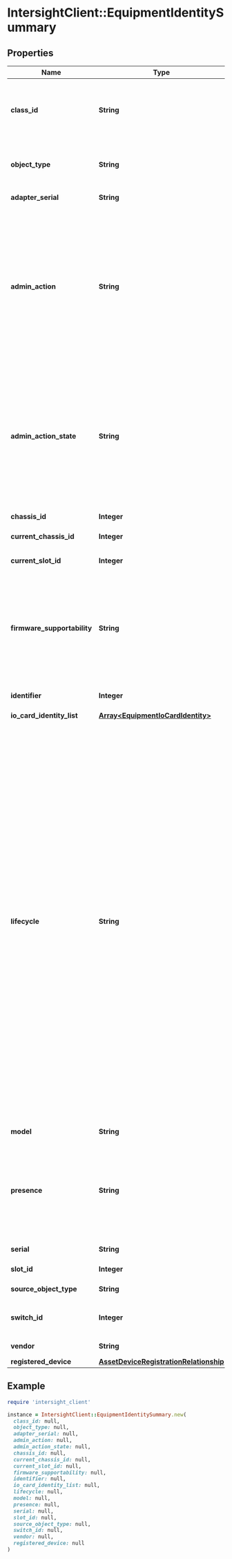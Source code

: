 # IntersightClient::EquipmentIdentitySummary

## Properties

| Name | Type | Description | Notes |
| ---- | ---- | ----------- | ----- |
| **class_id** | **String** | The fully-qualified name of the instantiated, concrete type. This property is used as a discriminator to identify the type of the payload when marshaling and unmarshaling data. | [default to &#39;equipment.IdentitySummary&#39;] |
| **object_type** | **String** | The fully-qualified name of the instantiated, concrete type. The value should be the same as the &#39;ClassId&#39; property. | [default to &#39;equipment.IdentitySummary&#39;] |
| **adapter_serial** | **String** | Serial Identifier of an adapter participating in SWM. | [optional][readonly] |
| **admin_action** | **String** | Updated by UI/API to trigger specific chassis action type. * &#x60;None&#x60; - No operation value for maintenance actions on an equipment. * &#x60;Decommission&#x60; - Decommission the equipment and temporarily remove it from being managed by Intersight. * &#x60;Recommission&#x60; - Recommission the equipment. * &#x60;Reack&#x60; - Reacknowledge the equipment and discover it again. * &#x60;Remove&#x60; - Remove the equipment permanently from Intersight management. * &#x60;Replace&#x60; - Replace the equipment with the other one. | [optional][readonly][default to &#39;None&#39;] |
| **admin_action_state** | **String** | The state of Maintenance Action performed. This will have three states. Applying - Action is in progress. Applied - Action is completed and applied. Failed - Action has failed. * &#x60;None&#x60; - Nil value when no action has been triggered by the user. * &#x60;Applied&#x60; - User configured settings are in applied state. * &#x60;Applying&#x60; - User settings are being applied on the target server. * &#x60;Failed&#x60; - User configured settings could not be applied. | [optional][readonly][default to &#39;None&#39;] |
| **chassis_id** | **Integer** | Chassis Identifier of a blade server. | [optional][readonly] |
| **current_chassis_id** | **Integer** | The id of the chassis that the blade is currently located in. | [optional][readonly] |
| **current_slot_id** | **Integer** | The slot number in the chassis that the blade is currently located in. | [optional][readonly] |
| **firmware_supportability** | **String** | Describes whether the running CIMC version supports Intersight managed mode. * &#x60;Unknown&#x60; - The running firmware version is unknown. * &#x60;Supported&#x60; - The running firmware version is known and supports IMM mode. * &#x60;NotSupported&#x60; - The running firmware version is known and does not support IMM mode. | [optional][readonly][default to &#39;Unknown&#39;] |
| **identifier** | **Integer** | Numeric Identifier assigned by the management system to the equipment. | [optional][readonly] |
| **io_card_identity_list** | [**Array&lt;EquipmentIoCardIdentity&gt;**](EquipmentIoCardIdentity.md) |  | [optional] |
| **lifecycle** | **String** | The equipment&#39;s lifecycle status. * &#x60;None&#x60; - Default state of an equipment. This should be an initial state when no state is defined for an equipment. * &#x60;Active&#x60; - Default Lifecycle State for a physical entity. * &#x60;Decommissioned&#x60; - Decommission Lifecycle state. * &#x60;DecommissionInProgress&#x60; - Decommission Inprogress Lifecycle state. * &#x60;RecommissionInProgress&#x60; - Recommission Inprogress Lifecycle state. * &#x60;OperationFailed&#x60; - Failed Operation Lifecycle state. * &#x60;ReackInProgress&#x60; - ReackInProgress Lifecycle state. * &#x60;RemoveInProgress&#x60; - RemoveInProgress Lifecycle state. * &#x60;Discovered&#x60; - Discovered Lifecycle state. * &#x60;DiscoveryInProgress&#x60; - DiscoveryInProgress Lifecycle state. * &#x60;DiscoveryFailed&#x60; - DiscoveryFailed Lifecycle state. * &#x60;FirmwareUpgradeInProgress&#x60; - Firmware upgrade is in progress on given physical entity. * &#x60;BladeMigrationInProgress&#x60; - Server slot migration is in progress on given physical entity. * &#x60;Inactive&#x60; - Inactive Lifecycle state. * &#x60;ReplaceInProgress&#x60; - ReplaceInProgress Lifecycle state. * &#x60;SlotMismatch&#x60; - The blade server is detected in a different chassis/slot than it was previously. | [optional][readonly][default to &#39;None&#39;] |
| **model** | **String** | The vendor provided model name for the equipment. | [optional][readonly] |
| **presence** | **String** | The presence state of the blade server. * &#x60;Unknown&#x60; - The default presence state. * &#x60;Equipped&#x60; - The server is equipped in the slot. * &#x60;EquippedMismatch&#x60; - The slot is equipped, but there is another server currently inventoried in the slot. * &#x60;Missing&#x60; - The server is not present in the given slot. | [optional][readonly][default to &#39;Unknown&#39;] |
| **serial** | **String** | The serial number of the equipment. | [optional][readonly] |
| **slot_id** | **Integer** | Chassis slot number of a blade server. | [optional][readonly] |
| **source_object_type** | **String** | The source object type of this view MO. | [optional][readonly] |
| **switch_id** | **Integer** | Switch ID to which Fabric Extender is connected, ID can be either 1 or 2, equalent to A or B. | [optional][readonly] |
| **vendor** | **String** | The manufacturer of the equipment. | [optional][readonly] |
| **registered_device** | [**AssetDeviceRegistrationRelationship**](AssetDeviceRegistrationRelationship.md) |  | [optional] |

## Example

```ruby
require 'intersight_client'

instance = IntersightClient::EquipmentIdentitySummary.new(
  class_id: null,
  object_type: null,
  adapter_serial: null,
  admin_action: null,
  admin_action_state: null,
  chassis_id: null,
  current_chassis_id: null,
  current_slot_id: null,
  firmware_supportability: null,
  identifier: null,
  io_card_identity_list: null,
  lifecycle: null,
  model: null,
  presence: null,
  serial: null,
  slot_id: null,
  source_object_type: null,
  switch_id: null,
  vendor: null,
  registered_device: null
)
```

